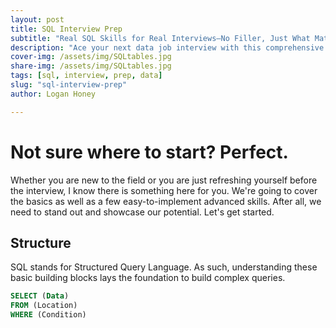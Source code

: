```yaml
---
layout: post
title: SQL Interview Prep
subtitle: "Real SQL Skills for Real Interviews—No Filler, Just What Matters"
description: "Ace your next data job interview with this comprehensive SQL prep guide—covering real-world questions, efficient query patterns, joins, subqueries, and optimization tips."
cover-img: /assets/img/SQLtables.jpg
share-img: /assets/img/SQLtables.jpg
tags: [sql, interview, prep, data]
slug: "sql-interview-prep"
author: Logan Honey

---
```

# Not sure where to start? Perfect.
Whether you are new to the field or you are just refreshing yourself before the interview, I know there is something here for you. We're going to cover the basics as well as a few easy-to-implement advanced skills. After all, we need to stand out and showcase our potential. Let's get started.

## Structure
SQL stands for Structured Query Language. As such, understanding these basic building blocks lays the foundation to build complex queries.
```sql
SELECT (Data)
FROM (Location)
WHERE (Condition)
```
